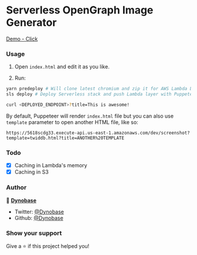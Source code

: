 # Serverless OpenGraph Image Generator

[Demo - Click](https://4kp64zg64b.execute-api.us-east-1.amazonaws.com/dev/og-image?title=Hello,%20this%20is%20a%20test...&fontSize=4em)

### Usage

1. Open `index.html` and edit it as you like.

2. Run:
```sh
yarn predeploy # Will clone latest chromium and zip it for AWS Lambda Layer
sls deploy # Deploy Serverless stack and push Lambda layer with Puppeteer

curl <DEPLOYED_ENDPOINT>?title=This is awesome!
```

By default, Puppeteer will render `index.html` file but you can also use `template` parameter to open another HTML file, like so:

```
https://5618scdg33.execute-api.us-east-1.amazonaws.com/dev/screenshot?template=twiddb.html?title=ANOTHER%20TEMPLATE
```

### Todo
- [x] Caching in Lambda's memory
- [x] Caching in S3

### Author

👤 [**Dynobase**](https://dynobase.dev)

- Twitter: [@Dynobase](https://twitter.com/dynobase)
- Github: [@Dynobase](https://github.com/Dynobase)

### Show your support

Give a ⭐️ if this project helped you!
